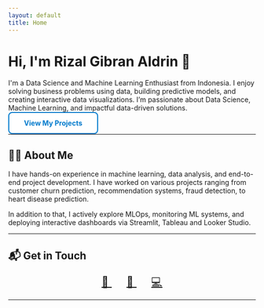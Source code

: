 ```yaml
---
layout: default
title: Home
---
```


# Hi, I'm Rizal Gibran Aldrin 👋  
I'm a Data Science and Machine Learning Enthusiast from Indonesia. I enjoy solving business problems using data, building predictive models, and creating interactive data visualizations. I’m passionate about Data Science, Machine Learning, and impactful data-driven solutions.

<a href="./projects.html" class="button-custom">View My Projects</a>

---

## 👨‍💻 About Me

I have hands-on experience in machine learning, data analysis, and end-to-end project development. I have worked on various projects ranging from customer churn prediction, recommendation systems, fraud detection, to heart disease prediction.

In addition to that, I actively explore MLOps, monitoring ML systems, and deploying interactive dashboards via Streamlit, Tableau and Looker Studio.

---

## 📬 Get in Touch

<div style="text-align: center; font-size: 22px; margin-top: 15px;">
  <a href="mailto:gibran.aldrin.p@gmail.com" style="margin: 0 15px;" title="Email">
    📧
  </a>
  <a href="https://linkedin.com/in/rizal-gibran-aldrin-pratama/" style="margin: 0 15px;" title="LinkedIn" target="_blank">
    💼
  </a>
  <a href="https://github.com/rizalgibran08" style="margin: 0 15px;" title="GitHub" target="_blank">
    💻
  </a>
</div>

---

<!-- STYLE CUSTOM BUTTON -->
<style>
.button-custom {
  padding: 12px 30px;
  font-size: 14px;
  border: 2px solid #007acc;
  background-color: white;
  color: #007acc;
  border-radius: 8px;
  cursor: pointer;
  text-decoration: none;
  font-weight: bold;
}

.button-custom:hover {
  background-color: #007acc;
  color: white;
}
</style>

